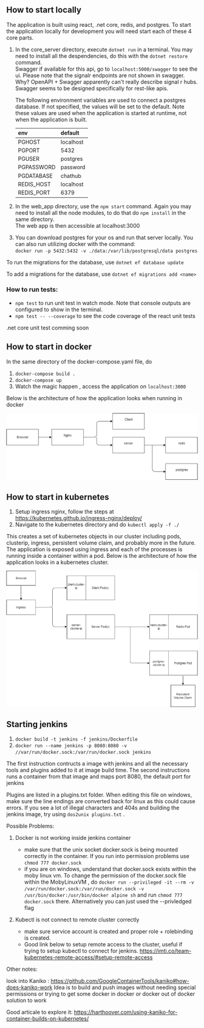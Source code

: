 
## How to start locally
The application is built using react, .net core, redis, and postgres. To start the application locally for development you will need start each of these 4 core parts. 

1. In the core_server directory, execute `dotnet run` in a terminal. You may need to install all the despendencies, do this with the `dotnet restore` command.   
Swagger if available for this api, go to `localhost:5000/swagger` to see the ui. Please note that the signalr endpoints are not shown in swagger. Why? OpenAPI + Swagger 
apparently can't really describe signal r hubs. Swagger seems to be designed specifically for rest-like apis.

    The following environment variables are used to connect a postgres database. If not specified, the values will be set to the default. 
    Note these values are used when the application is started at runtime, not when the application is built. 

    |env       |  default |
    |----------|----------|
    |PGHOST    | localhost|
    |PGPORT    | 5432     |
    |PGUSER    | postgres |
    |PGPASSWORD| password |
    |PGDATABASE| chathub  |
    |REDIS_HOST| localhost|
    |REDIS_PORT| 6379     |

2. In the web_app directory, use the `npm start` command. Again you may need to install all the node modules, to do that do `npm install` in the same directory.   
The web app is then accessible at localhost:3000
3. You can download postgres for your os and run that server locally. 
You can also run utilizing docker with the command:   
 `docker run -p 5432:5432 -v ./data:/var/lib/postgresql/data postgres `

 To run the migrations for the database, use `dotnet ef database update`
 
 To add a migrations for the database, use `dotnet ef migrations add <name>`

 
### How to run tests:
- `npm test` to run unit test in watch mode. Note that console outputs are configured to show in the terminal.
- `npm test -- --coverage` to see the code coverage of the react unit tests 

.net core unit test comming soon

## How to start in docker
In the same directory of the docker-compose.yaml file, do
1. `docker-compose build .` 
2. `docker-compose up`    
3. Watch the magic happen , access the application on `localhost:3000`

Below is the architecture of how the application looks when running in docker

<img src='./readme_assets/DockerCompose-Architecture.png'></img>


## How to start in kubernetes
1. Setup ingress nginx, follow the steps at https://kubernetes.github.io/ingress-nginx/deploy/
2. Navigate to the kubernetes directory and do `kubectl apply -f ./`

This creates a set of kubernetes objects in our cluster including pods, clusterip, ingress, persistent volume claim, and probably more in the future. 
The application is exposed using ingress and each of the processes is running inside a container within a pod. 
Below is the architecture of how the application looks in a kubernetes cluster. 

<img src='./readme_assets/Kubernetes-Architecture.png'></img>



## Starting jenkins 
1. `docker build -t jenkins -f jenkins/Dockerfile`
2. `docker run --name jenkins -p 8080:8080 -v //var/run/docker.sock:/var/run/docker.sock jenkins`


The first instruction contructs a image with jenkins and all the necessary tools and plugins added to it at image build time. 
The second instructions runs a container from that image and maps port 8080, the default port for jenkins

Plugins are listed in a plugins.txt folder. When editing this file on windows, make sure the line endings are converted back for linux as this could cause errors. 
If you see a lot of illegal characters and 404s and building the  jenkins image, try using `dos2unix plugins.txt` . 

Possible Problems:
1. Docker is not working inside jenkins container
    - make sure that the unix socket docker.sock is being mounted correctly in the container. If you run into permission problems use `chmod 777 docker.sock`
    - if you are on windows, understand that docker.sock exists within the moby linux vm. To change the permission of the docker.sock file within the MobyLinuxVM , 
    do `docker run --privileged -it --rm -v /var/run/docker.sock:/var/run/docker.sock -v /usr/bin/docker:/usr/bin/docker alpine sh`
    and run `chmod 777 docker.sock` there. Alternatively you can just used the --privledged flag

2. Kubectl is not connect to remote cluster correctly
    - make sure service account is created and proper role + rolebinding is created. 
    - Good link below to setup remote access to the cluster, useful if trying to setup kubectl to connect for jenkins. 
        https://imti.co/team-kubernetes-remote-access/#setup-remote-access 


Other notes: 

look into Kaniko : https://github.com/GoogleContainerTools/kaniko#how-does-kaniko-work 
Idea is to build and push images without needing special permissions or trying to get some docker in docker or docker out of docker solution to work


Good articale to explore it: https://harthoover.com/using-kaniko-for-container-builds-on-kubernetes/






